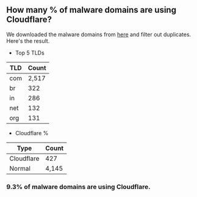 ## How many % of malware domains are using Cloudflare?


We downloaded the malware domains from [here](https://urlhaus.abuse.ch) and filter out duplicates.
Here's the result.


[//]: # (start replacement)


- Top 5 TLDs

| TLD | Count |
| --- | --- |
| com | 2,517 |
| br | 322 |
| in | 286 |
| net | 132 |
| org | 131 |


- Cloudflare %

| Type | Count |
| --- | --- |
| Cloudflare | 427 |
| Normal | 4,145 |


### 9.3% of malware domains are using Cloudflare.